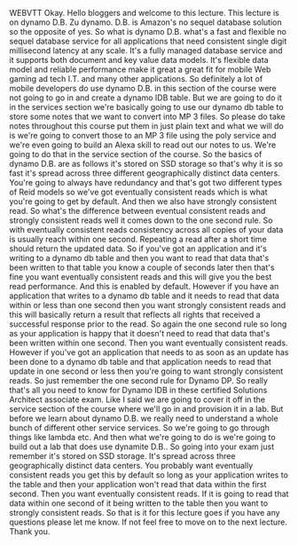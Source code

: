  
 WEBVTT 
 Okay. 
 Hello bloggers and welcome to this lecture. 
 This lecture is on dynamo D.B. Zu dynamo. 
 D.B. is Amazon's no sequel database solution so the opposite of yes. 
 So what is dynamo D.B. what's a fast and flexible no sequel database service for all applications that 
 need consistent single digit millisecond latency at any scale. 
 It's a fully managed database service and it supports both document and key value data models. 
 It's flexible data model and reliable performance make it great a great fit for mobile Web gaming ad 
 tech I.T. and many other applications. 
 So definitely a lot of mobile developers do use dynamo D.B. in this section of the course were not going 
 to go in and create a dynamo IDB table. 
 But we are going to do it in the services section we're basically going to use our dynamo db table to 
 store some notes that we want to convert into MP 3 files. 
 So please do take notes throughout this course put them in just plain text and what we will do is we're 
 going to convert those to an MP 3 file using the poly service and we're even going to build an Alexa 
 skill to read out our notes to us. 
 We're going to do that in the service section of the course. 
 So the basics of dynamo D.B. are as follows it's stored on SSD storage so that's why it is so fast it's 
 spread across three different geographically distinct data centers. 
 You're going to always have redundancy and that's got two different types of Reid models so we've got 
 eventually consistent reads which is what you're going to get by default. 
 And then we also have strongly consistent read. 
 So what's the difference between eventual consistent reads and strongly consistent reads well it comes 
 down to the one second rule. 
 So with eventually consistent reads consistency across all copies of your data is usually reach within 
 one second. 
 Repeating a read after a short time should return the updated data. 
 So if you've got an application and it's writing to a dynamo db table and then you want to read that 
 data that's been written to that table you know a couple of seconds later then that's fine you want 
 eventually consistent reads and this will give you the best read performance. 
 And this is enabled by default. 
 However if you have an application that writes to a dynamo db table and it needs to read that data within 
 or less than one second then you want strongly consistent reads and this will basically return a result 
 that reflects all rights that received a successful response prior to the read. 
 So again the one second rule so long as your application is happy that it doesn't need to read that 
 data that's been written within one second. 
 Then you want eventually consistent reads. 
 However if you've got an application that needs to as soon as an update has been done to a dynamo db 
 table and that application needs to read that update in one second or less then you're going to want 
 strongly consistent reads. 
 So just remember the one second rule for Dynamo DP. 
 So really that's all you need to know for Dynamo IDB in these certified Solutions Architect associate 
 exam. 
 Like I said we are going to cover it off in the service section of the course where we'll go in and 
 provision it in a lab. 
 But before we learn about dynamo D.B. we really need to understand a whole bunch of different other 
 service services. 
 So we're going to go through things like lambda etc. And then what we're going to do is we're going 
 to build out a lab that does use dynamite D.B.. 
 So going into your exam just remember it's stored on SSD storage. 
 It's spread across three geographically distinct data centers. 
 You probably want eventually consistent reads you get this by default so long as your application writes 
 to the table and then your application won't read that data within the first second. 
 Then you want eventually consistent reads. 
 If it is going to read that data within one second of it being written to the table then you want to 
 strongly consistent reads. 
 So that is it for this lecture goes if you have any questions please let me know. 
 If not feel free to move on to the next lecture. 
 Thank you.